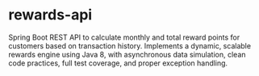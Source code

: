 # rewards-api
Spring Boot REST API to calculate monthly and total reward points for customers based on transaction history. Implements a dynamic, scalable rewards engine using Java 8, with asynchronous data simulation, clean code practices, full test coverage, and proper exception handling.
